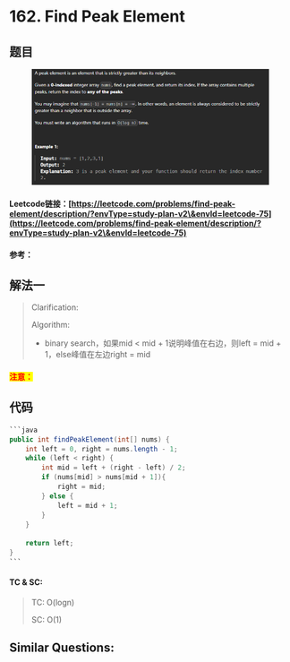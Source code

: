 # 162. Find Peak Element

## 题目

<figure><img src=".gitbook/assets/image (202).png" alt=""><figcaption></figcaption></figure>

#### Leetcode链接：[https://leetcode.com/problems/find-peak-element/description/?envType=study-plan-v2\&envId=leetcode-75](https://leetcode.com/problems/find-peak-element/description/?envType=study-plan-v2\&envId=leetcode-75)

#### 参考：

## 解法一

> Clarification:&#x20;
>
> Algorithm:&#x20;
>
> * binary search，如果mid < mid + 1说明峰值在右边，则left = mid + 1，else峰值在左边right = mid

#### <mark style="color:red;">注意：</mark>

## 代码

````java
```java
public int findPeakElement(int[] nums) {
    int left = 0, right = nums.length - 1;
    while (left < right) {
        int mid = left + (right - left) / 2;
        if (nums[mid] > nums[mid + 1]){
            right = mid;
        } else {
            left = mid + 1;
        }
    }

    return left;
}
```
````

#### TC & SC:&#x20;

> TC: O(logn)
>
> SC: O(1)

## **Similar Questions:**&#x20;
